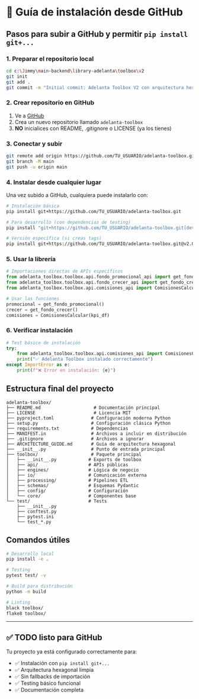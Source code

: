 # 🚀 Guía de instalación desde GitHub

## Pasos para subir a GitHub y permitir `pip install git+...`

### 1. Preparar el repositorio local

```bash
cd c:\Jimmy\main-backend\library-adelanta\toolbox\v2
git init
git add .
git commit -m "Initial commit: Adelanta Toolbox V2 con arquitectura hexagonal"
```

### 2. Crear repositorio en GitHub

1. Ve a [GitHub](https://github.com)
2. Crea un nuevo repositorio llamado `adelanta-toolbox`
3. **NO** inicialices con README, .gitignore o LICENSE (ya los tienes)

### 3. Conectar y subir

```bash
git remote add origin https://github.com/TU_USUARIO/adelanta-toolbox.git
git branch -M main
git push -u origin main
```

### 4. Instalar desde cualquier lugar

Una vez subido a GitHub, cualquiera puede instalarlo con:

```bash
# Instalación básica
pip install git+https://github.com/TU_USUARIO/adelanta-toolbox.git

# Para desarrollo (con dependencias de testing)
pip install "git+https://github.com/TU_USUARIO/adelanta-toolbox.git[dev]"

# Versión específica (si creas tags)
pip install git+https://github.com/TU_USUARIO/adelanta-toolbox.git@v2.0.0
```

### 5. Usar la librería

```python
# Importaciones directas de APIs específicos
from adelanta_toolbox.toolbox.api.fondo_promocional_api import get_fondo_promocional
from adelanta_toolbox.toolbox.api.fondo_crecer_api import get_fondo_crecer
from adelanta_toolbox.toolbox.api.comisiones_api import ComisionesCalcular

# Usar las funciones
promocional = get_fondo_promocional()
crecer = get_fondo_crecer()
comisiones = ComisionesCalcular(kpi_df)
```

### 6. Verificar instalación

```python
# Test básico de instalación
try:
    from adelanta_toolbox.toolbox.api.comisiones_api import ComisionesCalcular
    print("✅ Adelanta Toolbox instalado correctamente")
except ImportError as e:
    print(f"❌ Error en instalación: {e}")
```

## Estructura final del proyecto

```
adelanta-toolbox/
├── README.md                    # Documentación principal
├── LICENSE                      # Licencia MIT
├── pyproject.toml              # Configuración moderna Python
├── setup.py                    # Configuración clásica Python
├── requirements.txt            # Dependencias
├── MANIFEST.in                 # Archivos a incluir en distribución
├── .gitignore                  # Archivos a ignorar
├── ARCHITECTURE_GUIDE.md       # Guía de arquitectura hexagonal
├── __init__.py                 # Punto de entrada principal
├── toolbox/                    # Paquete principal
│   ├── __init__.py            # Exports de toolbox
│   ├── api/                   # APIs públicas
│   ├── engines/               # Lógica de negocio
│   ├── io/                    # Comunicación externa
│   ├── processing/            # Pipelines ETL
│   ├── schemas/               # Esquemas Pydantic
│   ├── config/                # Configuración
│   └── core/                  # Componentes base
└── test/                      # Tests
    ├── __init__.py
    ├── conftest.py
    ├── pytest.ini
    └── test_*.py
```

## Comandos útiles

```bash
# Desarrollo local
pip install -e .

# Testing
pytest test/ -v

# Build para distribución
python -m build

# Linting
black toolbox/
flake8 toolbox/
```

---

## ✅ TODO listo para GitHub

Tu proyecto ya está configurado correctamente para:

-   ✅ Instalación con `pip install git+...`
-   ✅ Arquitectura hexagonal limpia
-   ✅ Sin fallbacks de importación
-   ✅ Testing básico funcional
-   ✅ Documentación completa
